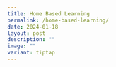 ```yaml
---
title: Home Based Learning
permalink: /home-based-learning/
date: 2024-01-18
layout: post
description: ""
image: ""
variant: tiptap
---
```

<p></p>